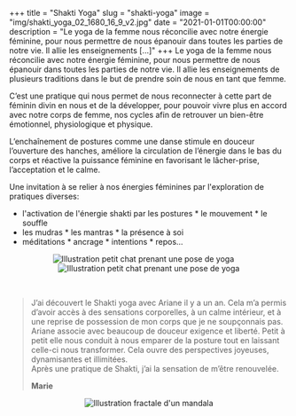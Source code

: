 +++
title = "Shakti Yoga"
slug = "shakti-yoga"
image = "img/shakti_yoga_02_1680_16_9_v2.jpg"
date = "2021-01-01T00:00:00"
description = "Le yoga de la femme nous réconcilie avec notre énergie féminine, pour nous permettre de nous épanouir dans toutes les parties de notre vie. Il allie les enseignements [...]"
+++
Le yoga de la femme nous réconcilie avec notre énergie féminine, pour nous permettre de nous épanouir dans toutes les parties de notre vie. Il allie les enseignements de plusieurs traditions dans le but de prendre soin de nous en tant que femme.

C’est une pratique qui nous permet de nous reconnecter à cette part de féminin divin en nous et de la développer, pour pouvoir vivre plus en accord avec notre corps de femme, nos cycles afin de retrouver un bien-être émotionnel, physiologique et physique.

L’enchaînement de postures comme une danse stimule en douceur l’ouverture des hanches, améliore la circulation de l’énergie dans le bas du corps et réactive la puissance féminine en favorisant le lâcher-prise, l’acceptation et le calme.

Une invitation à se relier à nos énergies féminines par l'exploration de pratiques diverses:
- l'activation de l'énergie shakti par les postures * le mouvement * le souffle
- les mudras * les mantras * la présence à soi
- méditations * ancrage * intentions * repos...


<center>
<img src="/img/cat_09a_100.png" alt="Illustration petit chat prenant une pose de yoga")>
<span>&nbsp;&nbsp;&nbsp;&nbsp;</span>
<img src="/img/cat_04a_100.png" alt="Illustration petit chat prenant une pose de yoga")>
</center>

&nbsp;  

> J’ai découvert le Shakti yoga avec Ariane il y a un an. Cela m’a permis d’avoir accès à des sensations corporelles, à un calme intérieur, et à une reprise de possession de mon corps que je ne soupçonnais pas.  
> Ariane associe avec beaucoup de douceur exigence et liberté. Petit à petit elle nous conduit à nous emparer de la posture tout en laissant celle-ci nous transformer. Cela ouvre des perspectives joyeuses, dynamisantes et illimitées.  
> Après une pratique de Shakti, j’ai la sensation de m’être renouvelée.
>
> **Marie**

<center>
<img src="/img/mandala_100.png" alt="Illustration fractale d'un mandala")>
</center>